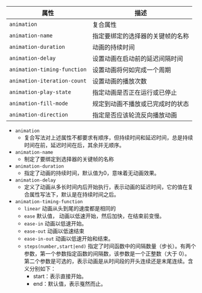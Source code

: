 | 属性                        | 描述                             |
| --------------------------- | -------------------------------- |
| `animation`                 | 复合属性                         |
| `animation-name`            | 指定要绑定的选择器的关键帧的名称 |
| `animation-duration`        | 动画的持续时间                   |
| `animation-delay`           | 设置动画在启动前的延迟间隔时间   |
| `animation-timing-function` | 设置动画将何如完成一个周期       |
| `animation-iteration-count` | 设置动画的播放次数               |
| `animation-play-state`      | 指定动画是否正在运行或已停止     |
| `animation-fill-mode`       | 规定到动画不播放或已完成时的状态                                 |
| `animation-direction`       | 指定是否应该轮流反向播放动画                                 |


- `animation`
	- 复合写法对上述属性不都要求有顺序，但持续时间和延迟时间，总是持续时间在前，延迟时间在后，其余并无顺序。
- `animation-name`  
	- 制定了要绑定到选择器的关键帧的名称
- `animation-duration`
	- 指定了动画的持续时间，默认值为0，意味着无动画效果。
- `animation-delay` 
	- 定义了动画从多长时间内后开始执行，表示动画的延迟时间，它的值在复合属性写法下，默认是在持续时间之后。
- `animation-timing-function`
	- `linear`  动画从头到尾的速度都是相同的
	- `ease` 默认值， 动画以低速开始，然后加快，在结束前变慢。
	- `ease-in` 动画以低速开始。
	- `ease-out` 动画以低速结束
	- `ease-in-out` 动画以低速开始和结束。
	- `steps(number,start|end)`  指定了时间函数中的间隔数量（步长）。有两个参数，第一个参数指定函数的间隔数，该参数是一个正整数（大于 0）。 第二个参数是可选的，表示动画是从时间段的开头连续还是末尾连续。含义分别如下：
		-   start：表示直接开始。
		-   end：默认值，表示戛然而止。